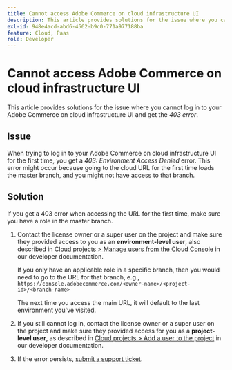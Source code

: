 ```yaml
---
title: Cannot access Adobe Commerce on cloud infrastructure UI
description: This article provides solutions for the issue where you cannot log in to your Adobe Commerce on cloud infrastructure UI and get the "403 error".
exl-id: 948e4acd-abd6-4562-b9c0-771a977188ba
feature: Cloud, Paas
role: Developer
---
```

# Cannot access Adobe Commerce on cloud infrastructure UI

This article provides solutions for the issue where you cannot log in to your Adobe Commerce on cloud infrastructure UI and get the *403 error*.

## Issue

When trying to log in to your Adobe Commerce on cloud infrastructure UI for the first time, you get a *403: Environment Access Denied* error. This error might occur because going to the cloud URL for the first time loads the master branch, and you might not have access to that branch.

## Solution

If you get a 403 error when accessing the URL for the first time, make sure you have a role in the master branch.

1. Сontact the license owner or a super user on the project and make sure they provided access to you as an **environment-level user**, also described in [Cloud projects > Manage users from the Cloud Console](https://experienceleague.adobe.com/docs/commerce-cloud-service/user-guide/project/user-access.html#manage-users-from-the-cloud-console) in our developer documentation.

    If you only have an applicable role in a specific branch, then you would need to go to the URL for that branch, e.g.,
    `https://console.adobecommerce.com/<owner-name>/<project-id>/<branch-name>`

    The next time you access the main URL, it will default to the last environment you've visited.

1. If you still cannot log in, сontact the license owner or a super user on the project and make sure they provided access for you as a **project-level user**, as described in [Cloud projects > Add a user to the project](https://experienceleague.adobe.com/docs/commerce-cloud-service/user-guide/project/user-access.html#add-a-user-to-the-project) in our developer documentation.
1. If the error persists, [submit a support ticket](/help/help-center-guide/help-center/magento-help-center-user-guide.md#submit-ticket).
